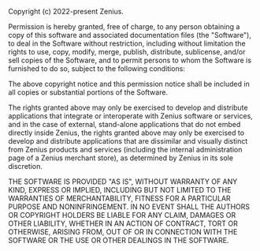 Copyright (c) 2022-present Zenius.

Permission is hereby granted, free of charge, to any person obtaining a copy of this software and associated documentation files (the "Software"), to deal in the Software without restriction, including without limitation the rights to use, copy, modify, merge, publish, distribute, sublicense, and/or sell copies of the Software, and to permit persons to whom the Software is furnished to do so, subject to the following conditions:

The above copyright notice and this permission notice shall be included in all copies or substantial portions of the Software.

The rights granted above may only be exercised to develop and distribute applications that integrate or interoperate with Zenius software or services, and in the case of external, stand-alone applications that do not embed directly inside Zenius, the rights granted above may only be exercised to develop and distribute applications that are dissimilar and visually distinct from Zenius products and services (including the internal administration page of a Zenius merchant store), as determined by Zenius in its sole discretion.

THE SOFTWARE IS PROVIDED "AS IS", WITHOUT WARRANTY OF ANY KIND, EXPRESS OR IMPLIED, INCLUDING BUT NOT LIMITED TO THE WARRANTIES OF MERCHANTABILITY, FITNESS FOR A PARTICULAR PURPOSE AND NONINFRINGEMENT. IN NO EVENT SHALL THE AUTHORS OR COPYRIGHT HOLDERS BE LIABLE FOR ANY CLAIM, DAMAGES OR OTHER LIABILITY, WHETHER IN AN ACTION OF CONTRACT, TORT OR OTHERWISE, ARISING FROM, OUT OF OR IN CONNECTION WITH THE SOFTWARE OR THE USE OR OTHER DEALINGS IN THE SOFTWARE.
